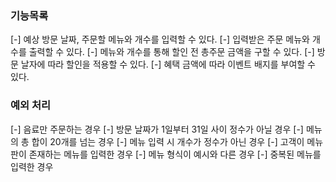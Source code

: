 ### 기능목록 ###

[-] 예상 방문 날짜, 주문할 메뉴와 개수를 입력할 수 있다.
[-] 입력받은 주문 메뉴와 개수를 출력할 수 있다.
[-] 메뉴와 개수를 통해 할인 전 총주문 금액을 구할 수 있다.
[-] 방문 날자에 따라 할인을 적용할 수 있다.
[-] 혜택 금액에 따라 이벤트 배지를 부여할 수 있다.


### 예외 처리 ###
[-] 음료만 주문하는 경우
[-] 방문 날짜가 1일부터 31일 사이 정수가 아닐 경우
[-] 메뉴의 총 합이 20개를 넘는 경우
[-] 메뉴 입력 시 개수가 정수가 아닌 경우
[-] 고객이 메뉴판이 존재하는 메뉴를 입력한 경우
[-] 메뉴 형식이 예시와 다른 경우
[-] 중복된 메뉴를 입력한 경우